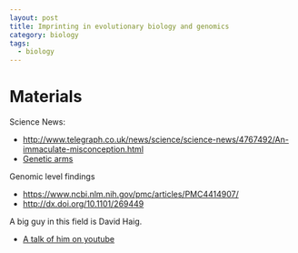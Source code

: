 ```yaml
---
layout: post
title: Imprinting in evolutionary biology and genomics
category: biology
tags: 
  - biology
---
```


# Materials
Science News:
* http://www.telegraph.co.uk/news/science/science-news/4767492/An-immaculate-misconception.html
* [Genetic arms](https://news.harvard.edu/gazette/story/2002/03/genetic-arms-race-described/)

Genomic level findings
* https://www.ncbi.nlm.nih.gov/pmc/articles/PMC4414907/
* http://dx.doi.org/10.1101/269449

A big guy in this field is David Haig. 
* [A talk of him on youtube](https://www.youtube.com/watch?v=w4ktB1d7iNM)
